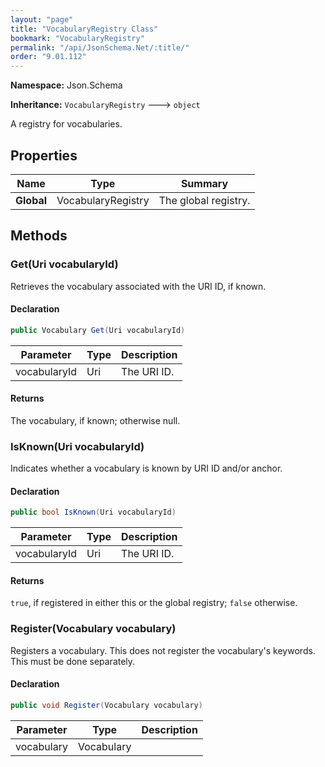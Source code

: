 ```yaml
---
layout: "page"
title: "VocabularyRegistry Class"
bookmark: "VocabularyRegistry"
permalink: "/api/JsonSchema.Net/:title/"
order: "9.01.112"
---
```

**Namespace:** Json.Schema

**Inheritance:**
`VocabularyRegistry`
 🡒 
`object`

A registry for vocabularies.

## Properties

| Name | Type | Summary |
|---|---|---|
| **Global** | VocabularyRegistry | The global registry. |

## Methods

### Get(Uri vocabularyId)

Retrieves the vocabulary associated with the URI ID, if known.

#### Declaration

```c#
public Vocabulary Get(Uri vocabularyId)
```

| Parameter | Type | Description |
|---|---|---|
| vocabularyId | Uri | The URI ID. |


#### Returns

The vocabulary, if known; otherwise null.

### IsKnown(Uri vocabularyId)

Indicates whether a vocabulary is known by URI ID and/or anchor.

#### Declaration

```c#
public bool IsKnown(Uri vocabularyId)
```

| Parameter | Type | Description |
|---|---|---|
| vocabularyId | Uri | The URI ID. |


#### Returns

`true`, if registered in either this or the global registry;
`false` otherwise.

### Register(Vocabulary vocabulary)

Registers a vocabulary.  This does not register the vocabulary's
keywords.  This must be done separately.

#### Declaration

```c#
public void Register(Vocabulary vocabulary)
```

| Parameter | Type | Description |
|---|---|---|
| vocabulary | Vocabulary |  |


